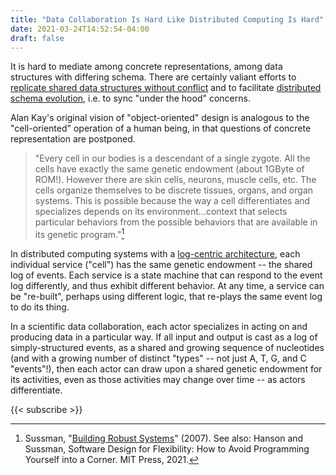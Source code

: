 ```yaml
---
title: "Data Collaboration Is Hard Like Distributed Computing Is Hard"
date: 2021-03-24T14:52:54-04:00
draft: false
---
```


It is hard to mediate among concrete representations, among data structures with differing schema. There are certainly
valiant efforts to [replicate shared data structures without conflict](https://www.inkandswitch.com/local-first.html)
and to facilitate [distributed schema evolution](https://www.inkandswitch.com/cambria.html), i.e. to sync "under the
hood" concerns.

Alan Kay's original vision of "object-oriented" design is analogous to the "cell-oriented" operation of a human being,
in that questions of concrete representation are postponed.

> "Every cell in our bodies is a descendant of a single zygote. All the cells have exactly the same genetic endowment
(about 1GByte of ROM!). However there are skin cells, neurons, muscle cells, etc. The cells organize themselves to be
discrete tissues, organs, and organ systems. This is possible because the way a cell differentiates and specializes
depends on its environment...context that selects particular behaviors from the possible behaviors that are available in
its genetic program."[^1]

In distributed computing systems with a [log-centric
architecture](https://engineering.linkedin.com/distributed-systems/log-what-every-software-engineer-should-know-about-real-time-datas-unifying),
each individual service ("cell") has the same genetic endowment -- the shared log of events. Each service is a state
machine that can respond to the event log differently, and thus exhibit different behavior. At any time, a service can
be "re-built", perhaps using different logic, that re-plays the same event log to do its thing.

In a scientific data collaboration, each actor specializes in acting on and producing data in a particular way. If all
input and output is cast as a log of simply-structured events, as a shared and growing sequence of nucleotides (and with
a growing number of distinct "types" -- not just A, T, G, and C "events"!), then each actor can draw upon a shared
genetic endowment for its activities, even as those activities may change over time -- as actors differentiate.


[^1]: Sussman, "[Building Robust
Systems](http://groups.csail.mit.edu/mac/classes/symbolic/spring07/readings/robust-systems.pdf)" (2007). See also:
Hanson and Sussman, Software Design for Flexibility: How to Avoid Programming Yourself into a Corner. MIT Press, 2021.

{{< subscribe >}}